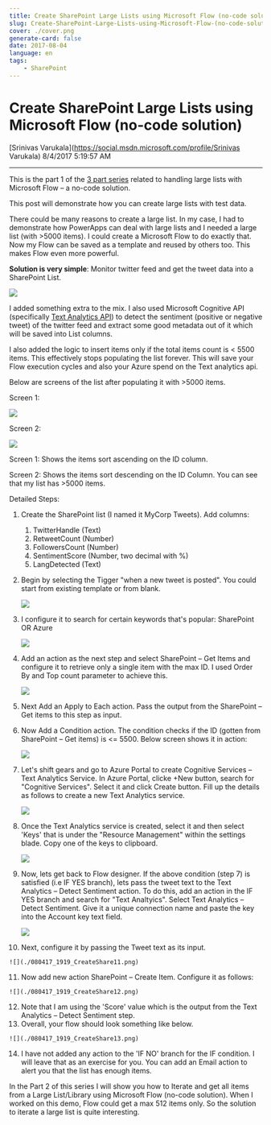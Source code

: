 ```yaml
---
title: Create SharePoint Large Lists using Microsoft Flow (no-code solution)
slug: Create-SharePoint-Large-Lists-using-Microsoft-Flow-(no-code-solution)
cover: ./cover.png
generate-card: false
date: 2017-08-04
language: en
tags:
    - SharePoint
---
```


  

Create SharePoint Large Lists using Microsoft Flow (no-code solution)
=====================================================================

[Srinivas Varukala](https://social.msdn.microsoft.com/profile/Srinivas Varukala) 8/4/2017 5:19:57 AM

* * *

This is the part 1 of the [3 part series](https://blogs.msdn.microsoft.com/svarukala/2017/08/04/using-microsoft-flow-with-large-lists-3-part-series/) related to handling large lists with Microsoft Flow – a no-code solution.

This post will demonstrate how you can create large lists with test data.

There could be many reasons to create a large list. In my case, I had to demonstrate how PowerApps can deal with large lists and I needed a large list (with >5000 items). I could create a Microsoft Flow to do exactly that. Now my Flow can be saved as a template and reused by others too. This makes Flow even more powerful.

**Solution is very simple**: Monitor twitter feed and get the tweet data into a SharePoint List.

![](./080417_1919_CreateShare1.png)

I added something extra to the mix. I also used Microsoft Cognitive API (specifically [Text Analytics API](https://azure.microsoft.com/en-us/services/cognitive-services/text-analytics/)) to detect the sentiment (positive or negative tweet) of the twitter feed and extract some good metadata out of it which will be saved into List columns.

I also added the logic to insert items only if the total items count is < 5500 items. This effectively stops populating the list forever. This will save your Flow execution cycles and also your Azure spend on the Text analytics api.

Below are screens of the list after populating it with >5000 items.

Screen 1:

![](./080417_1919_CreateShare2.png)

Screen 2:

![](./080417_1919_CreateShare3.png)

Screen 1: Shows the items sort ascending on the ID column.

Screen 2: Shows the items sort descending on the ID Column. You can see that my list has >5000 items.

Detailed Steps:

1.  Create the SharePoint list (I named it MyCorp Tweets). Add columns:
    
    1.  TwitterHandle (Text)
    2.  RetweetCount (Number)
    3.  FollowersCount (Number)
    4.  SentimentScore (Number, two decimal with %)
    5.  LangDetected (Text)
2.  Begin by selecting the Tigger "when a new tweet is posted". You could start from existing template or from blank.
    
    ![](./080417_1919_CreateShare4.png)
    
3.  I configure it to search for certain keywords that's popular: SharePoint OR Azure
    
    ![](./080417_1919_CreateShare5.png)
    
4.  Add an action as the next step and select SharePoint – Get Items and configure it to retrieve only a single item with the max ID. I used Order By and Top count parameter to achieve this.
    
    ![](./080417_1919_CreateShare6.png)
    
5.  Next Add an Apply to Each action. Pass the output from the SharePoint – Get items to this step as input.
6.  Now Add a Condition action. The condition checks if the ID (gotten from SharePoint – Get items) is <= 5500. Below screen shows it in action:
    
    ![](./080417_1919_CreateShare7.png)
    
7.  Let's shift gears and go to Azure Portal to create Cognitive Services – Text Analytics Service. In Azure Portal, clicke +New button, search for "Cognitive Services". Select it and click Create button. Fill up the details as follows to create a new Text Analytics service.
    
    ![](./080417_1919_CreateShare8.png)
    
8.  Once the Text Analytics service is created, select it and then select 'Keys' that is under the "Resource Management" within the settings blade. Copy one of the keys to clipboard.
    
    ![](./080417_1919_CreateShare9.png)
    
9.  Now, lets get back to Flow designer. If the above condition (step 7) is satisfied (i.e IF YES branch), lets pass the tweet text to the Text Analytics – Detect Sentiment action. To do this, add an action in the IF YES branch and search for "Text Analtyics". Select Text Analytics – Detect Sentiment. Give it a unique connection name and paste the key into the Account key text field.
    
    ![](./080417_1919_CreateShare10.png)
    
10.  Next, configure it by passing the Tweet text as its input.
    
    ![](./080417_1919_CreateShare11.png)
    
11.  Now add new action SharePoint – Create Item. Configure it as follows:
    
    ![](./080417_1919_CreateShare12.png)
    
12.  Note that I am using the 'Score' value which is the output from the Text Analytics – Detect Sentiment step.
13.  Overall, your flow should look something like below.
    
    ![](./080417_1919_CreateShare13.png)
    
14.  I have not added any action to the 'IF NO' branch for the IF condition. I will leave that as an exercise for you. You can add an Email action to alert you that the list has enough items.

In the Part 2 of this series I will show you how to Iterate and get all items from a Large List/Library using Microsoft Flow (no-code solution). When I worked on this demo, Flow could get a max 512 items only. So the solution to iterate a large list is quite interesting.